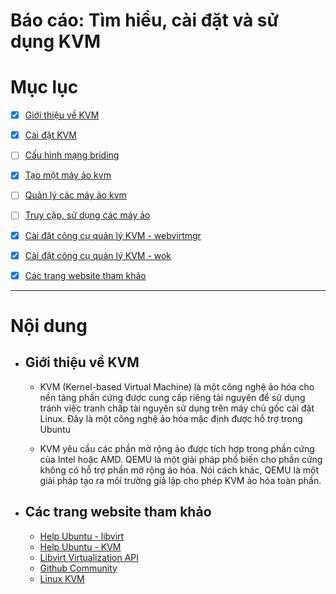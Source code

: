 # Báo cáo: Tìm hiểu, cài đặt và sử dụng KVM

# Mục lục

- [X] [Giới thiệu về KVM](#about)
- [X] [Cài đặt KVM](QEMU-KVM/Installation.md)
- [ ] [Cấu hình mạng briding](QEMU-KVM/Networking.md)
- [X] [Tạo một máy ảo kvm](QEMU-KVM/Guest-creation.md)
- [ ] [Quản lý các máy ảo kvm](QEMU-KVM/Guest-management.md)
- [ ] [Truy cập, sử dụng các máy ảo](QEMU-KVM/Guest-console-access.md)
- [X] [Cài đặt công cụ quản lý KVM - webvirtmgr](QEMU-KVM/install-webvirtmgr.md)
- [X] [Cài đặt công cụ quản lý KVM - wok](QEMU-KVM/install-wok.md)
- [X] [Các trang website tham khảo](#website)




___

# Nội dung

- ## <a name="#about">Giới thiệu về KVM</a>

	+ KVM (Kernel-based Virtual Machine) là một công nghệ ảo hóa cho nền tảng phần cứng được cung cấp riêng tài nguyên để sử dụng tránh việc tranh chấp tài nguyên sử dụng trên máy chủ gốc cài đặt Linux. Đây là một công nghệ ảo hóa mặc định được hỗ trợ trong Ubuntu
	
	+ KVM yêu cầu các phần mở rộng ảo được tích hợp trong phần cứng của Intel hoặc AMD. QEMU là một giải pháp phổ biến cho phần cứng không có hỗ trợ phần mở rộng ảo hóa. Nói cách khác, QEMU là một giải pháp tạo ra môi trường giả lập cho phép KVM ảo hóa toàn phần.



- ## <a name="website">Các trang website tham khảo</a>

	- [Help Ubuntu -  libvirt](https://help.ubuntu.com/lts/serverguide/libvirt.html)
	- [Help Ubuntu - KVM](https://help.ubuntu.com/community/KVM/)
	- [Libvirt Virtualization API](http://libvirt.org/)
	- [Github Community](https://github.com)
	- [Linux KVM](https://www.linux-kvm.org/page/Main_Page)